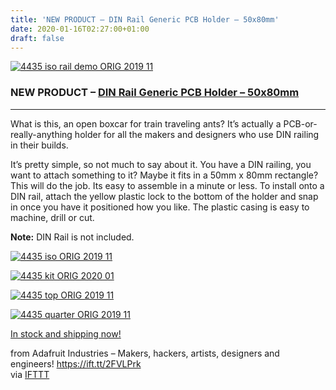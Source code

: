 ```yaml
---
title: 'NEW PRODUCT – DIN Rail Generic PCB Holder – 50x80mm'
date: 2020-01-16T02:27:00+01:00
draft: false
---
```


[![4435 iso rail demo ORIG 2019 11](https://cdn-blog.adafruit.com/uploads/2020/01/4435_iso_rail_demo_ORIG_2019_11.jpg "4435_iso_rail_demo_ORIG_2019_11.jpg")](https://www.adafruit.com/product/4435)

### NEW PRODUCT – [DIN Rail Generic PCB Holder – 50x80mm](https://www.adafruit.com/product/4435)

* * *

What is this, an open boxcar for train traveling ants? It’s actually a PCB-or-really-anything holder for all the makers and designers who use DIN railing in their builds.

It’s pretty simple, so not much to say about it. You have a DIN railing, you want to attach something to it? Maybe it fits in a 50mm x 80mm rectangle? This will do the job. Its easy to assemble in a minute or less. To install onto a DIN rail, attach the yellow plastic lock to the bottom of the holder and snap in once you have it positioned how you like. The plastic casing is easy to machine, drill or cut.

**Note:** DIN Rail is not included.

[![4435 iso ORIG 2019 11](https://cdn-blog.adafruit.com/uploads/2020/01/4435_iso_ORIG_2019_11.jpg "4435_iso_ORIG_2019_11.jpg")](https://www.adafruit.com/product/4435)

[![4435 kit ORIG 2020 01](https://cdn-blog.adafruit.com/uploads/2020/01/4435_kit_ORIG_2020_01.jpg "4435_kit_ORIG_2020_01.jpg")](https://www.adafruit.com/product/4435)

[![4435 top ORIG 2019 11](https://cdn-blog.adafruit.com/uploads/2020/01/4435_top_ORIG_2019_11.jpg "4435_top_ORIG_2019_11.jpg")](https://www.adafruit.com/product/4435)

[![4435 quarter ORIG 2019 11](https://cdn-blog.adafruit.com/uploads/2020/01/4435_quarter_ORIG_2019_11.jpg "4435_quarter_ORIG_2019_11.jpg")](https://www.adafruit.com/product/4435)

[In stock and shipping now!](https://www.adafruit.com/product/4435)

  
  
from Adafruit Industries – Makers, hackers, artists, designers and engineers! https://ift.tt/2FVLPrk  
via [IFTTT](https://ifttt.com/?ref=da&site=blogger)